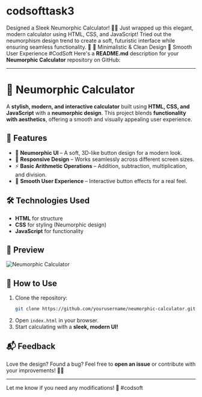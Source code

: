 # codsofttask3
Designed a Sleek Neumorphic Calculator! 🧮✨ Just wrapped up this elegant, modern calculator using HTML, CSS, and JavaScript! Tried out the neumorphism design trend to create a soft, futuristic interface while ensuring seamless functionality. 🚀 🔹 Minimalistic &amp; Clean Design 🔹 Smooth User Experience #CodSoft 
Here's a **README.md** description for your **Neumorphic Calculator** repository on GitHub:  

---

# 🧮 Neumorphic Calculator  

A **stylish, modern, and interactive calculator** built using **HTML, CSS, and JavaScript** with a **neumorphic design**. This project blends **functionality with aesthetics**, offering a smooth and visually appealing user experience.  

## 🌟 Features  

- 🎨 **Neumorphic UI** – A soft, 3D-like button design for a modern look.  
- 📱 **Responsive Design** – Works seamlessly across different screen sizes.  
- ⚡ **Basic Arithmetic Operations** – Addition, subtraction, multiplication, and division.  
- 🚀 **Smooth User Experience** – Interactive button effects for a real feel.  

## 🛠️ Technologies Used  

- **HTML** for structure  
- **CSS** for styling (Neumorphic design)  
- **JavaScript** for functionality  

## 📸 Preview  

![Neumorphic Calculator](your-screenshot-url)  

## 🚀 How to Use  

1. Clone the repository:  
   ```sh  
   git clone https://github.com/yourusername/neumorphic-calculator.git  
   ```  
2. Open `index.html` in your browser.  
3. Start calculating with a **sleek, modern UI!**  

## 📬 Feedback  

Love the design? Found a bug? Feel free to **open an issue** or contribute with your improvements! 🚀😊  

---

Let me know if you need any modifications! 🚀
#codsoft
